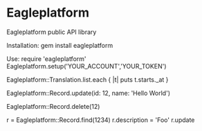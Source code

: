 Eagleplatform
=============

Eagleplatform public API library

Installation:
  gem install eagleplatform
  
Use:
  require 'eagleplatform'
  Eagleplatform.setup('YOUR_ACCOUNT','YOUR_TOKEN')
  
  Eagleplatform::Translation.list.each { |t| puts t.starts._at }
  
  Eagleplatform::Record.update(id: 12, name: 'Hello World')
  
  Eagleplatform::Record.delete(12)
  
  r = Eagleplatform::Record.find(1234)
  r.description = 'Foo'
  r.update